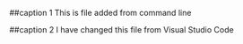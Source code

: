 ##caption 1
This is file added from command line

##caption 2
I have changed this file from Visual Studio Code